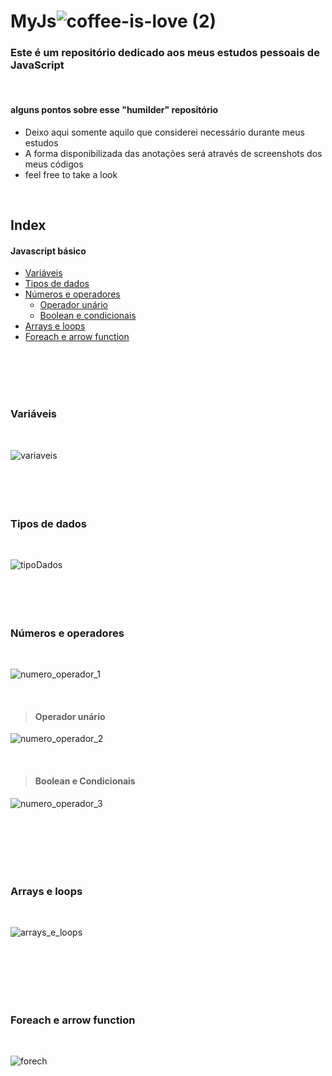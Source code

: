# MyJs![coffee-is-love (2)](https://user-images.githubusercontent.com/112128418/208530170-f1e884ab-9b1b-4499-9ee2-5f261750f539.gif)
<h3> Este é um repositório dedicado aos meus estudos pessoais de JavaScript </h3>

<br>

 <h4> alguns pontos sobre esse "humilder" repositório </h4>
 <ul>
   <li>Deixo aqui somente aquilo que considerei necessário durante meus estudos</l1>
   <li>A forma disponibilizada das anotações será através de screenshots dos meus códigos</l1>
   <li>feel free to take a look</l1>
 </ul>
 

 <br>
 
 ## Index
 #### Javascript básico
 - [Variáveis](#variaveis)
 - [Tipos de dados](#tipodados)
 - [Números e operadores](#numerooperador)
    - [Operador unário](#numerooperador2)
    - [Boolean e condicionais](#numerooperador3)
 - [Arrays e loops](#array)
 - [Foreach e arrow function](#foreach)
 
 <br>
 <br>
 <br>
 <br>

### Variáveis <a name = "variaveis"></a>
<br>
 
![variaveis](https://github.com/giovaniavila/MyJs/assets/112128418/f8a27820-e924-42f1-b481-fe6c5139d912) 
<br>
<br>
<br>
<br>
<br>





 ### Tipos de dados <a name = "tipodados"></a>
 <br>
 
 ![tipoDados](https://github.com/giovaniavila/MyJs/assets/112128418/142d9584-1300-4074-95db-8ec4af23e29c)
<br>
<br>
<br>
<br>
<br>
 
 
 
 

### Números e operadores <a name = "numerooperador"></a>
<Br>
 
![numero_operador_1](https://github.com/giovaniavila/MyJs/assets/112128418/d15db166-872f-4326-8872-ca1bd8b88b38)
 
 <br>
 
> #### Operador unário <a name = "numerooperador2"></a>
![numero_operador_2](https://github.com/giovaniavila/MyJs/assets/112128418/5b4e8cbc-82cc-4ca9-b744-9f6f64eb2463)

 <br>
 
 > #### Boolean e Condicionais <a name = "numerooperador3"></a>
![numero_operador_3](https://github.com/giovaniavila/MyJs/assets/112128418/927ce666-9dd1-4659-b21c-0bb6598b8e3f)

 
<br>
<br>
<br>
<br>
<br>
 
 
 ### Arrays e loops <a name = "array"></a>
 <br>
 
 ![arrays_e_loops](https://github.com/giovaniavila/MyJs/assets/112128418/d2dcaa02-daf6-4081-95df-c6cd4794fa03)

<br>
<br>
<br>
<br>
<br>
 
 ### Foreach e arrow function <a name = "foreach"></a>
 <br>
 
![forech](https://github.com/giovaniavila/MyJs/assets/112128418/4ef5f533-2315-4a96-b054-d6e8619f3411)
<br>
<br>
<br>



